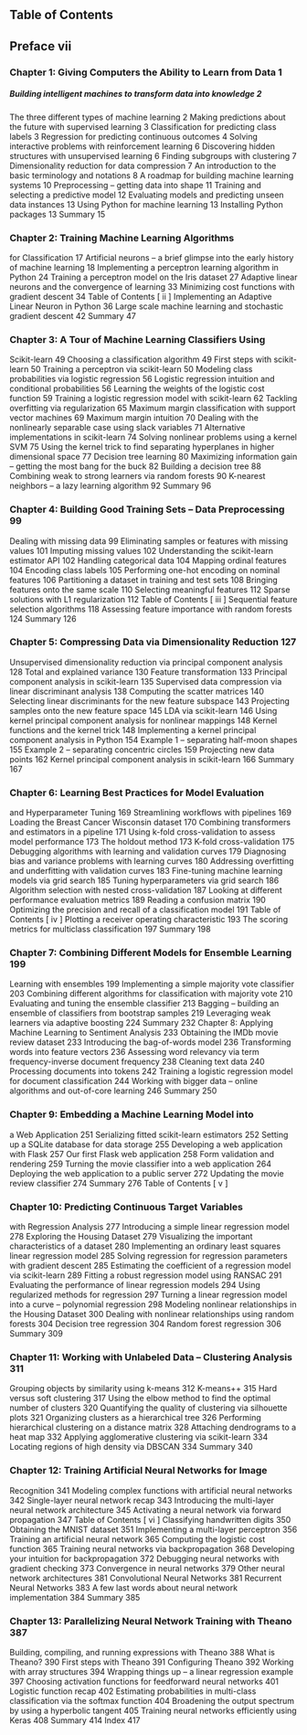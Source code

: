 ## Table of Contents
## Preface vii
### Chapter 1: Giving Computers the Ability to Learn from Data 1
##### Building intelligent machines to transform data into knowledge 2
  The three different types of machine learning 2
  Making predictions about the future with supervised learning 3
  Classification for predicting class labels 3
  Regression for predicting continuous outcomes 4
  Solving interactive problems with reinforcement learning 6
  Discovering hidden structures with unsupervised learning 6
  Finding subgroups with clustering 7
  Dimensionality reduction for data compression 7
  An introduction to the basic terminology and notations 8
  A roadmap for building machine learning systems 10
  Preprocessing – getting data into shape 11
  Training and selecting a predictive model 12
  Evaluating models and predicting unseen data instances 13
  Using Python for machine learning 13
  Installing Python packages 13
  Summary 15
### Chapter 2: Training Machine Learning Algorithms
  for Classification 17
  Artificial neurons – a brief glimpse into the early history
  of machine learning 18
  Implementing a perceptron learning algorithm in Python 24
  Training a perceptron model on the Iris dataset 27
  Adaptive linear neurons and the convergence of learning 33
  Minimizing cost functions with gradient descent 34
  Table of Contents
  [ ii ]
  Implementing an Adaptive Linear Neuron in Python 36
  Large scale machine learning and stochastic gradient descent 42
  Summary 47
### Chapter 3: A Tour of Machine Learning Classifiers Using
  Scikit-learn 49
  Choosing a classification algorithm 49
  First steps with scikit-learn 50
  Training a perceptron via scikit-learn 50
  Modeling class probabilities via logistic regression 56
  Logistic regression intuition and conditional probabilities 56
  Learning the weights of the logistic cost function 59
  Training a logistic regression model with scikit-learn 62
  Tackling overfitting via regularization 65
  Maximum margin classification with support vector machines 69
  Maximum margin intuition 70
  Dealing with the nonlinearly separable case using slack variables 71
  Alternative implementations in scikit-learn 74
  Solving nonlinear problems using a kernel SVM 75
  Using the kernel trick to find separating hyperplanes in higher
  dimensional space 77
  Decision tree learning 80
  Maximizing information gain – getting the most bang for the buck 82
  Building a decision tree 88
  Combining weak to strong learners via random forests 90
  K-nearest neighbors – a lazy learning algorithm 92
  Summary 96
### Chapter 4: Building Good Training Sets – Data Preprocessing 99
  Dealing with missing data 99
  Eliminating samples or features with missing values 101
  Imputing missing values 102
  Understanding the scikit-learn estimator API 102
  Handling categorical data 104
  Mapping ordinal features 104
  Encoding class labels 105
  Performing one-hot encoding on nominal features 106
  Partitioning a dataset in training and test sets 108
  Bringing features onto the same scale 110
  Selecting meaningful features 112
  Sparse solutions with L1 regularization 112
  Table of Contents
  [ iii ]
  Sequential feature selection algorithms 118
  Assessing feature importance with random forests 124
  Summary 126
### Chapter 5: Compressing Data via Dimensionality Reduction 127
  Unsupervised dimensionality reduction via principal
  component analysis 128
  Total and explained variance 130
  Feature transformation 133
  Principal component analysis in scikit-learn 135
  Supervised data compression via linear discriminant analysis 138
  Computing the scatter matrices 140
  Selecting linear discriminants for the new feature subspace 143
  Projecting samples onto the new feature space 145
  LDA via scikit-learn 146
  Using kernel principal component analysis for nonlinear mappings 148
  Kernel functions and the kernel trick 148
  Implementing a kernel principal component analysis in Python 154
  Example 1 – separating half-moon shapes 155
  Example 2 – separating concentric circles 159
  Projecting new data points 162
  Kernel principal component analysis in scikit-learn 166
  Summary 167
### Chapter 6: Learning Best Practices for Model Evaluation
  and Hyperparameter Tuning 169
  Streamlining workflows with pipelines 169
  Loading the Breast Cancer Wisconsin dataset 170
  Combining transformers and estimators in a pipeline 171
  Using k-fold cross-validation to assess model performance 173
  The holdout method 173
  K-fold cross-validation 175
  Debugging algorithms with learning and validation curves 179
  Diagnosing bias and variance problems with learning curves 180
  Addressing overfitting and underfitting with validation curves 183
  Fine-tuning machine learning models via grid search 185
  Tuning hyperparameters via grid search 186
  Algorithm selection with nested cross-validation 187
  Looking at different performance evaluation metrics 189
  Reading a confusion matrix 190
  Optimizing the precision and recall of a classification model 191
  Table of Contents
  [ iv ]
  Plotting a receiver operating characteristic 193
  The scoring metrics for multiclass classification 197
  Summary 198
### Chapter 7: Combining Different Models for Ensemble Learning 199
  Learning with ensembles 199
  Implementing a simple majority vote classifier 203
  Combining different algorithms for classification with majority vote 210
  Evaluating and tuning the ensemble classifier 213
  Bagging – building an ensemble of classifiers from
  bootstrap samples 219
  Leveraging weak learners via adaptive boosting 224
  Summary 232
  Chapter 8: Applying Machine Learning to Sentiment Analysis 233
  Obtaining the IMDb movie review dataset 233
  Introducing the bag-of-words model 236
  Transforming words into feature vectors 236
  Assessing word relevancy via term frequency-inverse
  document frequency 238
  Cleaning text data 240
  Processing documents into tokens 242
  Training a logistic regression model for document classification 244
  Working with bigger data – online algorithms and
  out-of-core learning 246
  Summary 250
### Chapter 9: Embedding a Machine Learning Model into
  a Web Application 251
  Serializing fitted scikit-learn estimators 252
  Setting up a SQLite database for data storage 255
  Developing a web application with Flask 257
  Our first Flask web application 258
  Form validation and rendering 259
  Turning the movie classifier into a web application 264
  Deploying the web application to a public server 272
  Updating the movie review classifier 274
  Summary 276
  Table of Contents
  [ v ]
### Chapter 10: Predicting Continuous Target Variables
  with Regression Analysis 277
  Introducing a simple linear regression model 278
  Exploring the Housing Dataset 279
  Visualizing the important characteristics of a dataset 280
  Implementing an ordinary least squares linear regression model 285
  Solving regression for regression parameters with gradient descent 285
  Estimating the coefficient of a regression model via scikit-learn 289
  Fitting a robust regression model using RANSAC 291
  Evaluating the performance of linear regression models 294
  Using regularized methods for regression 297
  Turning a linear regression model into a curve – polynomial
  regression 298
  Modeling nonlinear relationships in the Housing Dataset 300
  Dealing with nonlinear relationships using random forests 304
  Decision tree regression 304
  Random forest regression 306
  Summary 309
### Chapter 11: Working with Unlabeled Data – Clustering Analysis 311
  Grouping objects by similarity using k-means 312
  K-means++ 315
  Hard versus soft clustering 317
  Using the elbow method to find the optimal number of clusters 320
  Quantifying the quality of clustering via silhouette plots 321
  Organizing clusters as a hierarchical tree 326
  Performing hierarchical clustering on a distance matrix 328
  Attaching dendrograms to a heat map 332
  Applying agglomerative clustering via scikit-learn 334
  Locating regions of high density via DBSCAN 334
  Summary 340
### Chapter 12: Training Artificial Neural Networks for Image
  Recognition 341
  Modeling complex functions with artificial neural networks 342
  Single-layer neural network recap 343
  Introducing the multi-layer neural network architecture 345
  Activating a neural network via forward propagation 347
  Table of Contents
  [ vi ]
  Classifying handwritten digits 350
  Obtaining the MNIST dataset 351
  Implementing a multi-layer perceptron 356
  Training an artificial neural network 365
  Computing the logistic cost function 365
  Training neural networks via backpropagation 368
  Developing your intuition for backpropagation 372
  Debugging neural networks with gradient checking 373
  Convergence in neural networks 379
  Other neural network architectures 381
  Convolutional Neural Networks 381
  Recurrent Neural Networks 383
  A few last words about neural network implementation 384
  Summary 385
### Chapter 13: Parallelizing Neural Network Training with Theano 387
  Building, compiling, and running expressions with Theano 388
  What is Theano? 390
  First steps with Theano 391
  Configuring Theano 392
  Working with array structures 394
  Wrapping things up – a linear regression example 397
  Choosing activation functions for feedforward neural networks 401
  Logistic function recap 402
  Estimating probabilities in multi-class classification via the
  softmax function 404
  Broadening the output spectrum by using a hyperbolic tangent 405
  Training neural networks efficiently using Keras 408
  Summary 414
  Index 417
